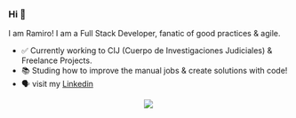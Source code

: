   ### Hi 👋 
I am Ramiro! I am a Full Stack Developer, fanatic of good practices & agile.
- ✅ Currently working to CIJ (Cuerpo de Investigaciones Judiciales) & Freelance Projects.
- 📚 Studing how to improve the manual jobs & create solutions with code!
- 🗣️ visit my [Linkedin](https://www.linkedin.com/in/ramirofaziodattoli)

<div align=center>
<img src="https://github-readme-streak-stats.herokuapp.com?user=ramirofazio&theme=github-dark-blue&border_radius=5&date_format=n%2Fj%5B%2FY%5D&background=0A192F&border=5DC6BC&fire=DD2F0C&stroke=DDDDDD&ring=DD2F0C&currStreakNum=FFFFFF&sideNums=5DC6BC&currStreakLabel=DD2F0C" />
</div>
